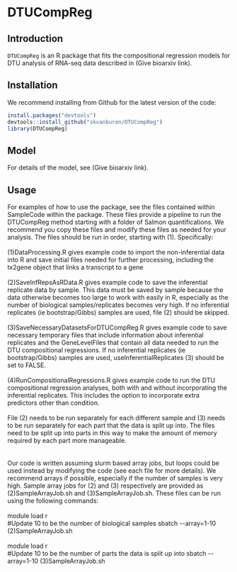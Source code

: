 # DTUCompReg

## Introduction

<code>DTUCompReg</code> is an R package that fits the compositional regression models for DTU analysis of RNA-seq data described in (Give bioarxiv link).

## Installation
We recommend installing from Github for the latest version of the code:
```r
install.packages("devtools")
devtools::install_github("skvanburen/DTUCompReg")
library(DTUCompReg)
```

## Model
For details of the model, see (Give bioarxiv link).

## Usage  
For examples of how to use the package, see the files contained within SampleCode within the package.  These files provide a pipeline to run the DTUCompReg method starting with a folder of Salmon quantifications.  We recommend you copy these files and modify these files as needed for your analysis.  The files should be run in order, starting with (1).  Specifically:<br>
 <br>
(1)DataProcessing.R gives example code to import the non-inferential data into R and save initial files needed for further processing, including the tx2gene object that links a transcript to a gene<br>
 <br>
(2)SaveInfRepsAsRData.R gives example code to save the inferential replicate data by sample.  This data must be saved by sample because the data otherwise becomes too large to work with easily in R, especially as the number of biological samples/replicates becomes very high.  If no inferential replicates (ie bootstrap/Gibbs) samples are used, file (2) should be skipped.  <br>
 <br>
(3)SaveNecessaryDatasetsForDTUCompReg.R gives example code to save necessary temporary files that include information about inferential replicates and the GeneLevelFiles that contain all data needed to run the DTU compositional regressions. If no inferential replicates (ie bootstrap/Gibbs) samples are used, useInferentialReplicates (3) should be set to FALSE. <br>
 <br>
(4)RunCompositionalRegressions.R gives example code to run the DTU compositional regression analyses, both with and without incorporating the inferential replicates.  This includes the option to incorporate extra predictors other than condition. <br>
 <br>
 File (2) needs to be run separately for each different sample and (3) needs to be run separately for each part that the data is split up into.  The files need to be split up into parts in this way to make the amount of memory required by each part more manageable. <br>  
   <br>
Our code is written assuming slurm based array jobs, but loops could be used instead by modifying the code (see each file for more details).  We recommend arrays if possible, especially if the number of samples is very high.  Sample array jobs for (2) and (3) respectively are provided as (2)SampleArrayJob.sh and (3)SampleArrayJob.sh.  These files can be run using the following commands: <br>
  <br>
module load r <br>
#Update 10 to be the number of biological samples
sbatch --array=1-10 (2)SampleArrayJob.sh <br>
  <br>
module load r <br>
#Update 10 to be the number of parts the data is split up into
sbatch --array=1-10 (3)SampleArrayJob.sh <br>
